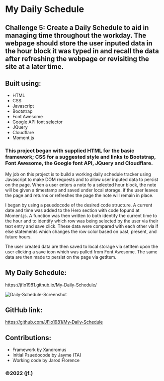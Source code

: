 # My Daily Schedule

## Challenge 5:  Create a Daily Schedule to aid in managing time throughout the workday.  The webpage should store the user inputed data in the hour block it was typed in and recall the data after refreshing the webpage or revisiting the site at a later time.

## Built using: 
* HTML
* CSS
* Javascript
* Bootstrap
* Font Awesome
* Google API font selector
* JQuery
* Cloudflare
* Moment.js

### This project began with supplied HTML for the basic framework; CSS for a suggested style and links to Bootstrap, Font Awesome, the Google font API, JQuery and Cloudflare.  

My job on this project is to build a working daily schedule tracker using Javascript to make DOM requests and to allow user inputed data to persist on the page.  When a user enters a note fo a selected hour block, the note will be given a timestamp and saved under local storage.  if the user leaves the page and returns or refreshes the page the note will remain in place.

I began by using a psuedocode of the desired code structure.  A current date and time was added to the Hero section with code fopund at Moment.js.  A function was then written to both identify the current time to the hour and to identify which row was being selected by the user via their text entry and save click.  These data were compared with each other via if else statements which changes the row color based on past, present, and future hours.  

The user created data are then saved to local storage via setItem upon the user clicking a save icon which was pulled from Font Awesome.  The same data are then made to persist on the page via getItem.

## My Daily Schedule:
https://jflo1981.github.io/My-Daily-Schedule/

![Daily-Schedule-Screenshot](https://user-images.githubusercontent.com/88595179/151877392-0d0515e6-c745-4e1b-afd2-25437c151c41.png)

## GitHub link:
https://github.com/JFlo1981/My-Daily-Schedule

## Contributions:
* Framework by Xandromus
* Initial Psuedocode by Jayme (TA)
* Working code by Jarod Florence

### ©️2022 (jf.)
